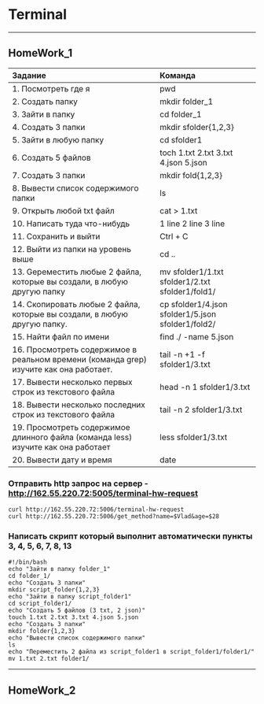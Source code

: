 # Terminal
_____
## HomeWork_1
 
| Задание | Команда |
|:----------|:----------|
| 1. Посмотреть где я  | pwd | 
| 2. Создать папку | mkdir folder_1 |
| 3. Зайти в папку  | cd folder_1 |
| 4. Создать 3 папки  | mkdir sfolder{1,2,3} | 
| 5. Зайти в любую папку | cd sfolder1 |
| 6. Создать 5 файлов  | toch 1.txt 2.txt 3.txt 4.json 5.json |
| 7. Создать 3 папки | mkdir fold{1,2,3} |
| 8. Вывести список содержимого папки  | ls |
| 9. Открыть любой txt файл  | cat > 1.txt |
| 10. Написать туда что-нибудь  | 1 line 2 line 3 line |
| 11. Сохранить и выйти  | Ctrl + C |
| 12. Выйти из папки на уровень выше  | cd .. |
| 13. Gереместить любые 2 файла, которые вы создали, в любую другую папку  | mv sfolder1/1.txt sfolder1/2.txt sfolder1/fold1/ |
| 14. Cкопировать любые 2 файла, которые вы создали, в любую другую папку. | cp sfolder1/4.json sfolder1/5.json sfolder1/fold2/ |
| 15. Найти файл по имени  | find ./ -name 5.json |
| 16. Просмотреть содержимое в реальном времени (команда grep) изучите как она работает.  | tail -n +1 -f sfolder1/3.txt | grep -n "" |
| 17. Вывести несколько первых строк из текстового файла  | head -n 1 sfolder1/3.txt |
| 18. Вывести несколько последних строк из текстового файла  | tail -n 2 sfolder1/3.txt |
| 19. Просмотреть содержимое длинного файла (команда less) изучите как она работает  | less sfolder1/3.txt |
| 20. Вывести дату и время  | date |

### Отправить http запрос на сервер - http://162.55.220.72:5005/terminal-hw-request
```
curl http://162.55.220.72:5006/terminal-hw-request
curl http://162.55.220.72:5006/get_method?name=$Vlad&age=$28
```
### Написать скрипт который выполнит автоматически пункты 3, 4, 5, 6, 7, 8, 13
```
#!/bin/bash
echo "Зайти в папку folder_1"
cd folder_1/
echo "Создать 3 папки"
mkdir script_folder{1,2,3}
echo "Зайти в папку script_folder1"
cd script_folder1/
echo "Создать 5 файлов (3 txt, 2 json)"
touch 1.txt 2.txt 3.txt 4.json 5.json
echo "Создать 3 папки"
mkdir folder{1,2,3}
echo "Вывести список содержимого папки"
ls
echo "Переместить 2 файла из script_folder1 в script_folder1/folder1/"
mv 1.txt 2.txt folder1/
```
_____
## HomeWork_2
